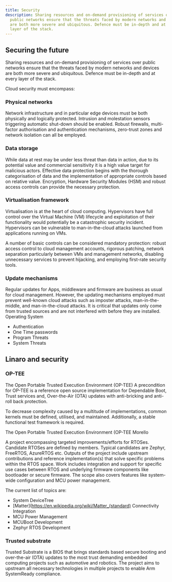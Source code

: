 ```yaml
---
title: Security
description: Sharing resources and on-demand provisioning of services over
  public networks ensure that the threats faced by modern networks and devices
  are both more severe and ubiquitous. Defence must be in-depth and at every
  layer of the stack.
---
```


## Securing the future

Sharing resources and on-demand provisioning of services over public networks ensure that the threats faced by modern networks and devices are both more severe and ubiquitous. Defence must be in-depth and at every layer of the stack.

Cloud security must encompass:

### Physical networks

Network infrastructure and in particular edge devices must be both physically and logically protected. Intrusion and molestation sensors triggering automatic shut-down should be enabled. Robust firewalls, multi-factor authorisation and authentication mechanisms, zero-trust zones and network isolation can all be employed.

### Data storage

While data at rest may be under less threat than data in action, due to its potential value and commercial sensitivity it is a high value target for malicious actors. Effective data protection begins with the thorough categorisation of data and the implementation of appropriate controls based on relative value. Encryption, Hardware Security Modules (HSM) and robust access controls can provide the necessary protection.

### Virtualisation framework

Virtualisation is at the heart of cloud computing. Hypervisors have full control over the Virtual Machine (VM) lifecycle and exploitation of their functionality would potentially be a catastrophic security incident. Hypervisors can be vulnerable to man-in-the-cloud attacks launched from applications running on VMs.

A number of basic controls can be considered mandatory protection: robust access control to cloud management accounts, rigorous patching, network separation particularly between VMs and management networks, disabling unnecessary services to prevent hijacking, and employing first-rate security tools.

### Update mechanisms

Regular updates for Apps, middleware and firmware are business as usual for cloud management. However, the updating mechanisms employed must prevent well-known cloud attacks such as imposter attacks, man-in-the-middle, and man-in-the-cloud attacks. It is critical that updates only come from trusted sources and are not interfered with before they are installed.
Operating System

- Authentication
- One Time passwords
- Program Threats
- System Threats

## Linaro and security

### OP-TEE

The Open Portable Trusted Execution Environment (OP-TEE)
A precondition for OP-TEE is a reference open source implementation for Dependable Boot, Trust services and, Over-the-Air (OTA) updates with anti-bricking and anti-roll back protection.

To decrease complexity caused by a multitude of implementations, common kernels must be defined, utilised, and maintained. Additionally, a stable functional test framework is required.

The Open Portable Trusted Execution Environment (OP-TEE
Morello

A project encompassing targeted improvements/efforts for RTOSes.
Candidate RTOSes are defined by members. Typical candidates are Zephyr, FreeRTOS, AzureRTOS etc.
Outputs of the project include upstream contributions and reference implementation(s) that solve specific problems within the RTOS space. Work includes integration and support for specific use cases between RTOS and underlying firmware components like bootloader or secure firmware. The scope also covers features like system-wide configuration and MCU power management.

The current list of topics are:

- System DeviceTree
- [Matter](https://en.wikipedia.org/wiki/Matter_(standard) Connectivity Integration
- MCU Power Management
- MCUBoot Development
- Zephyr RTOS Development

### Trusted substrate

Trusted Substrate is a BIOS that brings standards based secure booting and over-the-air (OTA) updates to the most trust demanding embedded computing projects such as automotive and robotics. The project aims to upstream all necessary technologies in multiple projects to enable Arm SystemReady compliance.
